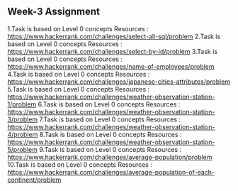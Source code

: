 ## Week-3 Assignment 

1.Task is based on Level 0 concepts
Resources :
https://www.hackerrank.com/challenges/select-all-sql/problem
2.Task is based on Level 0 concepts
Resources :
https://www.hackerrank.com/challenges/select-by-id/problem
3.Task is based on Level 0 concepts
Resources :
https://www.hackerrank.com/challenges/name-of-employees/problem
4.Task is based on Level 0 concepts
Resources :
https://www.hackerrank.com/challenges/japanese-cities-attributes/problem
5.Task is based on Level 0 concepts
Resources :
https://www.hackerrank.com/challenges/weather-observation-station-1/problem
6.Task is based on Level 0 concepts
Resources :
https://www.hackerrank.com/challenges/weather-observation-station-3/problem
7.Task is based on Level 0 concepts
Resources :
https://www.hackerrank.com/challenges/weather-observation-station-4/problem
8.Task is based on Level 0 concepts
Resources :
https://www.hackerrank.com/challenges/weather-observation-station-5/problem
9.Task is based on Level 0 concepts
Resources :
https://www.hackerrank.com/challenges/average-population/problem
10.Task is based on Level 0 concepts
Resources :
https://www.hackerrank.com/challenges/average-population-of-each-continent/problem
